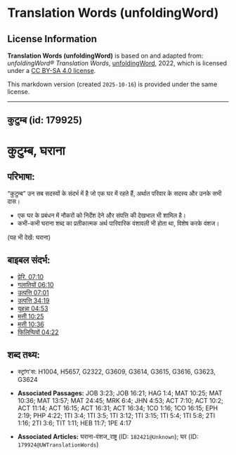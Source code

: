 # Translation Words (unfoldingWord)

## License Information

**Translation Words (unfoldingWord)** is based on and adapted from: _unfoldingWord® Translation Words_, [unfoldingWord](https://unfoldingword.org/utw), 2022, which is licensed under a [CC BY-SA 4.0 license](https://creativecommons.org/licenses/by-sa/4.0/legalcode.en).

This markdown version (created `2025-10-16`) is provided under the same license.



--------------------------------

## कुटुम्ब (id: 179925)

कुटुम्ब, घराना
==============

परिभाषा:
--------

“कुटुम्ब” उन सब सदस्यों के संदर्भ में है जो एक घर में रहते हैं, अर्थात परिवार के सदस्य और उनके सभी दास।

* एक घर के प्रबंधन में नौकरों को निर्देश देने और संपत्ति की देखभाल भी शामिल है।
* कभी\-कभी घराना शब्द का प्रतीकात्मक अर्थ पारिवारिक वंशावली भी होता था, विशेष करके वंशज।

(यह भी देखें: घराना)

बाइबल संदर्भ:
-------------

* [प्रेरि. 07:10](https://ref.ly/Acts7:10)
* [गलातियों 06:10](https://ref.ly/Gal6:10)
* [उत्पत्ति 07:01](https://ref.ly/Gen7:1)
* [उत्पत्ति 34:19](https://ref.ly/Gen34:19)
* [यूहन्ना 04:53](https://ref.ly/John4:53)
* [मत्ती 10:25](https://ref.ly/Matt10:25)
* [मत्ती 10:36](https://ref.ly/Matt10:36)
* [फिलिप्पियों 04:22](https://ref.ly/Phil4:22)

शब्द तथ्य:
----------

* स्ट्रांग'स: H1004, H5657, G2322, G3609, G3614, G3615, G3616, G3623, G3624

* **Associated Passages:** JOB 3:23; JOB 16:21; HAG 1:4; MAT 10:25; MAT 10:36; MAT 13:57; MAT 24:45; MRK 6:4; JHN 4:53; ACT 7:10; ACT 10:2; ACT 11:14; ACT 16:15; ACT 16:31; ACT 16:34; 1CO 1:16; 1CO 16:15; EPH 2:19; PHP 4:22; 1TI 3:4; 1TI 3:5; 1TI 3:12; 1TI 3:15; 1TI 5:4; 1TI 5:8; 2TI 1:16; 2TI 3:6; TIT 1:11; HEB 11:7; 1PE 4:17
* **Associated Articles:** घराना-वंशज_राष्ट्र (ID: `182421@Unknown`); घर (ID: `179924@UWTranslationWords`)


